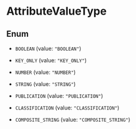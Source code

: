 

# AttributeValueType

## Enum


* `BOOLEAN` (value: `"BOOLEAN"`)

* `KEY_ONLY` (value: `"KEY_ONLY"`)

* `NUMBER` (value: `"NUMBER"`)

* `STRING` (value: `"STRING"`)

* `PUBLICATION` (value: `"PUBLICATION"`)

* `CLASSIFICATION` (value: `"CLASSIFICATION"`)

* `COMPOSITE_STRING` (value: `"COMPOSITE_STRING"`)



